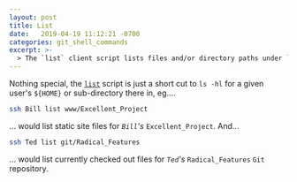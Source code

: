 ```yaml
---
layout: post
title: List
date:   2019-04-19 11:12:21 -0700
categories: git_shell_commands
excerpt: >-
  > The `list` client script lists files and/or directory paths under `${HOME}`.
---
```



Nothing special, the [`list`][source_master__list] script is just a short cut to `ls -hl` for a given user's `${HOME}` or sub-directory there in, eg....


```bash
ssh Bill list www/Excellent_Project
```


... would list static site files for _`Bill`'s_ `Excellent_Project`. And...


```bash
ssh Ted list git/Radical_Features
```


... would list currently checked out files for _`Ted`'s_ `Radical_Features` `Git` repository.


[source_master__list]: https://github.com/S0AndS0/Jekyll_Admin/blob/master/git_shell_commands/list
